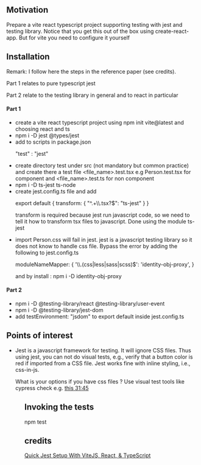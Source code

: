 <h2>Motivation</h2>
Prepare a vite react typescript project supporting testing with jest and testing library. Notice that you get this out of the box using create-react-app. But for vite you need to configure it yourself

<h2>Installation</h2>
<p>Remark: I follow here the steps in the reference paper (see credits). <p>Part 1 relates to pure typescript jest</p><p> Part 2 relate to the testing library in general and to react in particular</p></p>


<h4>Part 1</h4>
<ul>
<li>create a vite react typescript project using npm init vite@latest and choosing react and ts</li>
<li>npm i -D jest @types/jest</li>
<li>add to scripts in package.json  <p>"test" : "jest"</p></li>  
<li>create directory test under src (not mandatory but common practice) and create there a test file &lt;file_name&gt;.test.tsx e.g Person.test.tsx for component and &lt;file_name&gt;.test.ts for non component</li>
<li>npm i -D ts-jest ts-node</li>
<li>create jest.config.ts file and add <p>export default {
  transform: {
    "^.+\\.tsx?$": "ts-jest"
  }
}</p>
<p>transform is required because jest run javascript code, so we need to tell it how to transform tsx files to javascript. Done using the module ts-jest</p>
</li>
<li>import Person.css will fail in jest. jest is a javascript testing library so it does not know to handle css file. Bypass the error by adding the following to jest.config.ts <p>moduleNameMapper: {
'\\.(css|less|sass|scss)$': 'identity-obj-proxy',
  }</p>
  <p>and by install :
npm i -D identity-obj-proxy</p> </li>
</ul>

<h4>Part 2</h4>
<ul>
<li>npm i -D @testing-library/react @testing-library/user-event</li>
<li>npm i -D @testing-library/jest-dom</li>
<li>add testEnvironment: "jsdom" to export default inside jest.config.ts</li>
</ul>

<h2>Points of interest</h2>
<ul>
<li>Jest is a javascript framework for testing. It will ignore CSS files. Thus using jest, you can not do visual tests, e.g., verify that a button color is red if imported from a CSS file. Jest works fine with inline styling, i.e., css-in-js.
<p>What is your options if you have css files ? Use visual test tools like cypress check e.g.  <a href='https://www.youtube.com/watch?v=gUFdU5fQs4o&t=1897s'>this 31:45</a></p>
</li>
<ul>

<h2>Invoking the tests</h2>
npm test

<h2>credits</h2>
<a href='https://codingwithmanny.medium.com/quick-jest-setup-with-vitejs-react-typescript-82f325e4323f'>Quick Jest Setup With ViteJS, React, & TypeScript</a>


